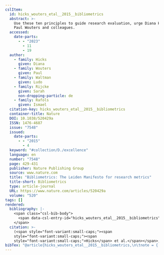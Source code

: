 ```yaml
---
cslItem:
  id: hicks_wouters_etal__2015__bibliometrics
  abstract: >-
    Use these ten principles to guide research evaluation, urge Diana Hicks,
    Paul Wouters and colleagues.
  accessed:
    date-parts:
      - - "2023"
        - 11
        - 19
  author:
    - family: Hicks
      given: Diana
    - family: Wouters
      given: Paul
    - family: Waltman
      given: Ludo
    - family: Rijcke
      given: Sarah
      non-dropping-particle: de
    - family: Rafols
      given: Ismael
  citation-key: hicks_wouters_etal__2015__bibliometrics
  container-title: Nature
  DOI: 10.1038/520429a
  ISSN: 1476-4687
  issue: "7548"
  issued:
    date-parts:
      - - "2015"
        - 4
  keyword: "#collection/D./excellence"
  language: en
  number: "7548"
  page: 429-431
  publisher: Nature Publishing Group
  source: www.nature.com
  title: "Bibliometrics: The Leiden Manifesto for research metrics"
  title-short: Bibliometrics
  type: article-journal
  URL: https://www.nature.com/articles/520429a
  volume: "520"
tags: []
rendered:
  bibliography: |-
    <span class="csl-bib-body">
      <span data-csl-entry-id="hicks_wouters_etal__2015__bibliometrics" class="csl-entry"><span class='author-bib'>Hicks, Wouters, P., Waltman, L., et al.</span>. <span class='date-bib'>(2015)</span>. <span class='title'><b>Bibliometrics: The Leiden Manifesto for research metrics</b></span>. <i>Nature</i>, <i>520</i>(7548), Art. 7548. <span class='URL'><a href='https://doi.org/10.1038/520429a'>LINK</a></span></span>
    </span>
  citation: >-
    (<span style="font-variant:small-caps;"><span
    style="font-variant:small-caps;"><span
    style="font-variant:small-caps;">Hicks</span> et al.</span></span>, 2015)
bibTex: "@article{hicks_wouters_etal__2015__bibliometrics,\n\tnote = {[Online; accessed 2023-11-19]},\n\tauthor = {Hicks, Diana and Wouters, Paul and Waltman, Ludo and de Rijcke, Sarah and Rafols, Ismael},\n\tjournal = {Nature},\n\tdoi = {10.1038/520429a},\n\tissn = {1476-4687},\n\tnumber = {7548},\n\tyear = {2015},\n\tmonth = {4},\n\teid = {7548},\n\tpages = {429--431},\n\tpublisher = {Nature Publishing Group},\n\ttitle = {Bibliometrics: The {Leiden} {Manifesto} for research metrics},\n\turl = {https://www.nature.com/articles/520429a},\n\tvolume = {520},\n}\n\n"
---
```

